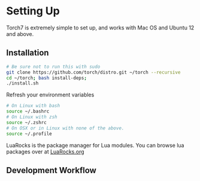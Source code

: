 # Setting Up

 Torch7 is extremely simple to set up, and works with Mac OS and Ubuntu 12 and above.

## Installation

```bash
# Be sure not to run this with sudo
git clone https://github.com/torch/distro.git ~/torch --recursive
cd ~/torch; bash install-deps;
./install.sh
```

Refresh your environment variables
```bash
# On Linux with bash
source ~/.bashrc
# On Linux with zsh
source ~/.zshrc
# On OSX or in Linux with none of the above.
source ~/.profile
```

LuaRocks is the package manager for Lua modules. You can browse lua packages over at [LuaRocks.org](https://luarocks.org/)


## Development Workflow

